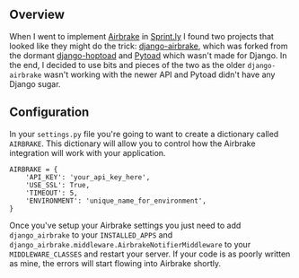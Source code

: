 ## Overview

When I went to implement [Airbrake](http://airbrake.io) in [Sprint.ly](http://sprint.ly) I found two projects that looked like they might do the trick: [django-airbrake](https://bitbucket.org/greghball/django-airbrake), which was forked from the dormant [django-hoptoad](https://bitbucket.org/sjl/django-hoptoad/) and [Pytoad](https://github.com/attachmentsme/Pytoad) which wasn't made for Django. In the end, I decided to use bits and pieces of the two as the older `django-airbrake` wasn't working with the newer API and Pytoad didn't have any Django sugar.

## Configuration

In your `settings.py` file you're going to want to create a dictionary called `AIRBRAKE`. This dictionary will allow you to control how the Airbrake integration will work with your application.

    AIRBRAKE = {
        'API_KEY': 'your_api_key_here',
        'USE_SSL': True,
        'TIMEOUT': 5,
        'ENVIRONMENT': 'unique_name_for_environment',
    }


Once you've setup your Airbrake settings you just need to add `django_airbrake` to your `INSTALLED_APPS` and `django_airbrake.middleware.AirbrakeNotifierMiddleware` to your `MIDDLEWARE_CLASSES` and restart your server. If your code is as poorly written as mine, the errors will start flowing into Airbrake shortly.

